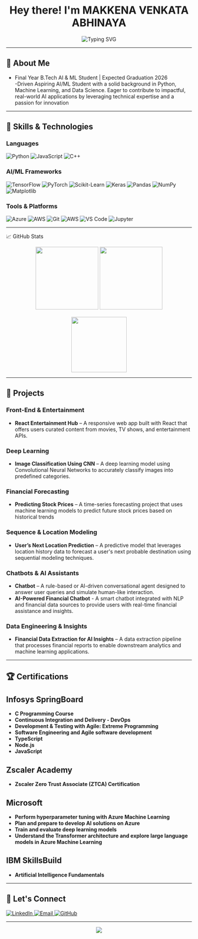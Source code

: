 <h1 align="center">Hey there! I'm MAKKENA VENKATA ABHINAYA</h1>

<p align="center">
  <img src="https://readme-typing-svg.demolab.com?font=Fira+Code&weight=500&pause=1000&color=00FACC&center=true&vCenter=true&width=435&lines=Undergraduate+AIML;"Crafting+Intelligent+Solutions+with+Purpose" alt="Typing SVG" />
</p>


---

## 🚀 About Me

- Final Year B.Tech AI & ML Student | Expected Graduation 2026  
-Driven Aspiring AI/ML Student with a solid background in Python, Machine Learning, and Data Science. Eager to contribute to impactful, real-world AI applications by leveraging technical expertise and a passion for innovation

---

## 🧠 Skills & Technologies

### Languages
![Python](https://img.shields.io/badge/Python-3670A0?style=for-the-badge&logo=python&logoColor=white)
![JavaScript](https://img.shields.io/badge/JavaScript-F7DF1E?style=for-the-badge&logo=javascript&logoColor=black)
![C++](https://img.shields.io/badge/C++-00599C?style=for-the-badge&logo=cplusplus&logoColor=white)

### AI/ML Frameworks
![TensorFlow](https://img.shields.io/badge/TensorFlow-EF6C00?style=for-the-badge&logo=tensorflow&logoColor=white)
![PyTorch](https://img.shields.io/badge/PyTorch-EE4C2C?style=for-the-badge&logo=pytorch&logoColor=white)
![Scikit-Learn](https://img.shields.io/badge/Scikit--Learn-F7931E?style=for-the-badge&logo=scikit-learn&logoColor=white)
![Keras](https://img.shields.io/badge/Keras-D00000?style=for-the-badge&logo=keras&logoColor=white)
![Pandas](https://img.shields.io/badge/Pandas-150458?style=for-the-badge&logo=pandas&logoColor=white)
![NumPy](https://img.shields.io/badge/NumPy-013243?style=for-the-badge&logo=numpy&logoColor=white)
![Matplotlib](https://img.shields.io/badge/Matplotlib-11557C?style=for-the-badge&logo=matplotlib&logoColor=white)




### Tools & Platforms
![Azure](https://img.shields.io/badge/Azure-0078D4?style=for-the-badge&logo=azure-devops&logoColor=white)
![AWS](https://img.shields.io/badge/AWS-232F3E?style=for-the-badge&logo=amazonaws&logoColor=white)
![Git](https://img.shields.io/badge/Git-F05032?style=for-the-badge&logo=git&logoColor=white)
![AWS](https://img.shields.io/badge/AWS-232F3E?style=for-the-badge&logo=amazonaws&logoColor=white)
![VS Code](https://img.shields.io/badge/VS%20Code-007ACC?style=for-the-badge&logo=visual-studio-code&logoColor=white)
![Jupyter](https://img.shields.io/badge/Jupyter-F37626?style=for-the-badge&logo=jupyter&logoColor=white)


---

📈 GitHub Stats

<div align="center"> 
  <img src="https://github-readme-stats.vercel.app/api?username=abhinayamakkena09&show_icons=true&theme=radical&hide_title=true" height="170" /> 
  <img src="https://github-readme-streak-stats.herokuapp.com?user=abhinayamakkena09&theme=radical&hide_border=false" height="170" /> 
</div> 

<br/>

<div align="center"> 
  <img src="https://github-readme-stats.vercel.app/api/top-langs/?username=abhinayamakkena09&layout=compact&theme=radical&hide_title=true" height="150" /> 
</div>



---

## 📌 Projects

### Front-End & Entertainment
- **React Entertainment Hub** – A responsive web app built with React that offers users curated content from movies, TV shows, and entertainment APIs.

### Deep Learning
- **Image Classification Using CNN** – A deep learning model using Convolutional Neural Networks to accurately classify images into predefined categories.

### Financial Forecasting
- **Predicting Stock Prices** – A time-series forecasting project that uses machine learning models to predict future stock prices based on historical trends

### Sequence & Location Modeling
- **User’s Next Location Prediction** – A predictive model that leverages location history data to forecast a user's next probable destination using sequential modeling techniques.

### Chatbots & AI Assistants
- **Chatbot** – A rule-based or AI-driven conversational agent designed to answer user queries and simulate human-like interaction.
- **AI-Powered Financial Chatbot** - A smart chatbot integrated with NLP and financial data sources to provide users with real-time financial assistance and insights.

### Data Engineering & Insights
- **Financial Data Extraction for AI Insights** – A data extraction pipeline that processes financial reports to enable downstream analytics and machine learning applications.


---

## 🏆 Certifications

## Infosys SpringBoard 
- **C Programming Course** 
- **Continuous Integration and Delivery - DevOps** 
- **Development & Testing with Agile: Extreme Programming** 
- **Software Engineering and Agile software development**  
- **TypeScript**  
- **Node.js**  
- **JavaScript**
  
## Zscaler Academy 
- **Zscaler Zero Trust Associate (ZTCA) Certification**

## Microsoft 
- **Perform hyperparameter tuning with Azure Machine Learning**  
- **Plan and prepare to develop AI solutions on Azure**  
- **Train and evaluate deep learning models**  
- **Understand the Transformer architecture and explore large language models in Azure Machine      Learning**  

## IBM SkillsBuild  
- **Artificial Intelligence Fundamentals**

---


## 🤝 Let's Connect

<p align="left">
  <a href="http://www.linkedin.com/in/makkena-venkata-abhinaya-47b6b6313" target="_blank">
    <img alt="LinkedIn" src="https://img.shields.io/badge/LinkedIn-blue?style=for-the-badge&logo=linkedin&logoColor=white"/>
  </a>
  <a href="mailto:abhinayamakkena09@gmail.com">
    <img alt="Email" src="https://img.shields.io/badge/Email-D14836?style=for-the-badge&logo=gmail&logoColor=white"/>
  </a>
  <a href="https://github.com/abhinayamakkena09">
    <img alt="GitHub" src="https://img.shields.io/badge/GitHub-black?style=for-the-badge&logo=github&logoColor=white"/>
  </a>
</p>


---

<p align="center">
  <img src="https://img.shields.io/badge/%22Code%20is%20like%20poetry,%20and%20I%20am%20its%20author.%22%20--%20purple?style=for-the-badge&logo=quote&logoColor=white" />
</p>
